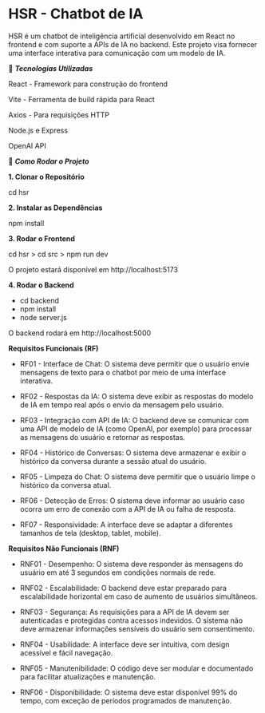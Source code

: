 # HSR - Chatbot de IA 

HSR é um chatbot de inteligência artificial desenvolvido em React no frontend e com suporte a APIs de IA no backend. Este projeto visa fornecer uma interface interativa para comunicação com um modelo de IA.


🚀 ***Tecnologias Utilizadas***

React - Framework para construção do frontend

Vite - Ferramenta de build rápida para React

Axios - Para requisições HTTP

Node.js e Express

OpenAI API 


🔧 ***Como Rodar o Projeto***

**1. Clonar o Repositório**

cd hsr

**2. Instalar as Dependências**

npm install

**3. Rodar o Frontend**

cd hsr > cd src > npm run dev

O projeto estará disponível em http://localhost:5173

**4. Rodar o Backend**

- cd backend
- npm install
- node server.js

O backend rodará em http://localhost:5000


****Requisitos Funcionais (RF)****
- RF01 - Interface de Chat: O sistema deve permitir que o usuário envie mensagens de texto para o chatbot por meio de uma interface interativa.

- RF02 - Respostas da IA: O sistema deve exibir as respostas do modelo de IA em tempo real após o envio da mensagem pelo usuário.

- RF03 - Integração com API de IA: O backend deve se comunicar com uma API de modelo de IA (como OpenAI, por exemplo) para processar as mensagens do usuário e retornar as respostas.

- RF04 - Histórico de Conversas: O sistema deve armazenar e exibir o histórico da conversa durante a sessão atual do usuário.

- RF05 - Limpeza do Chat: O sistema deve permitir que o usuário limpe o histórico da conversa atual.

- RF06 - Detecção de Erros: O sistema deve informar ao usuário caso ocorra um erro de conexão com a API de IA ou falha de resposta.

- RF07 - Responsividade: A interface deve se adaptar a diferentes tamanhos de tela (desktop, tablet, mobile).

****Requisitos Não Funcionais (RNF)****

- RNF01 - Desempenho: O sistema deve responder às mensagens do usuário em até 3 segundos em condições normais de rede.

- RNF02 - Escalabilidade: O backend deve estar preparado para escalabilidade horizontal em caso de aumento de usuários simultâneos.

- RNF03 - Segurança: As requisições para a API de IA devem ser autenticadas e protegidas contra acessos indevidos. O sistema não deve armazenar informações sensíveis do usuário sem consentimento.

- RNF04 - Usabilidade: A interface deve ser intuitiva, com design acessível e fácil navegação.

- RNF05 - Manutenibilidade: O código deve ser modular e documentado para facilitar atualizações e manutenção.

- RNF06 - Disponibilidade: O sistema deve estar disponível 99% do tempo, com exceção de períodos programados de manutenção.
